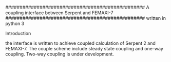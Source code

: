 #################################################
A coupling interface between Serpent and FEMAXI-7
#################################################
written in python 3

Introduction

the interface is written to achieve coupled calculation of Serpent 2 and FEMAXI-7. The couple scheme include steady state coupling and one-way coupling. Two-way coupling is under development.

